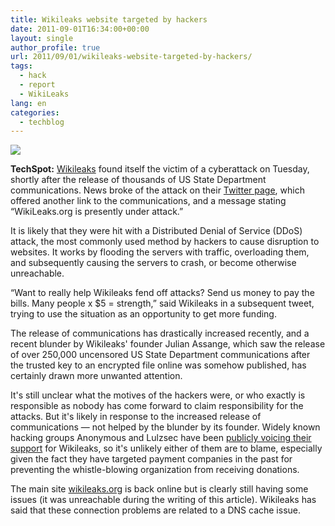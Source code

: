 ```yaml
---
title: Wikileaks website targeted by hackers
date: 2011-09-01T16:34:00+00:00
layout: single
author_profile: true
url: 2011/09/01/wikileaks-website-targeted-by-hackers/
tags:
  - hack
  - report
  - WikiLeaks
lang: en
categories: 
  - techblog
---
```

[![](http://4.bp.blogspot.com/-_vb0Ud6hueI/Tl-s9g2H5aI/AAAAAAAAEBE/aKsKQoUNG8Y/s1600/wikileaks-1.jpg)](http://4.bp.blogspot.com/-_vb0Ud6hueI/Tl-s9g2H5aI/AAAAAAAAEBE/aKsKQoUNG8Y/s1600/wikileaks-1.jpg)

**TechSpot:** [Wikileaks](http://wikileaks.org/) found itself the victim of a cyberattack on Tuesday, shortly after the release of thousands of US State Department communications. News broke of the attack on their [Twitter page](https://twitter.com/#!/wikileaks/status/108672702268706816), which offered another link to the communications, and a message stating “WikiLeaks.org is presently under attack.”

It is likely that they were hit with a Distributed Denial of Service (DDoS) attack, the most commonly used method by hackers to cause disruption to websites. It works by flooding the servers with traffic, overloading them, and subsequently causing the servers to crash, or become otherwise unreachable.

“Want to really help Wikileaks fend off attacks? Send us money to pay the bills. Many people x $5 = strength,” said Wikileaks in a subsequent tweet, trying to use the situation as an opportunity to get more funding.

The release of communications has drastically increased recently, and a recent blunder by Wikileaks' founder Julian Assange, which saw the release of over 250,000 uncensored US State Department communications after the trusted key to an encrypted file online was somehow published, has certainly drawn more unwanted attention.

It's still unclear what the motives of the hackers were, or who exactly is responsible as nobody has come forward to claim responsibility for the attacks. But it's likely in response to the increased release of communications — not helped by the blunder by its founder. Widely known hacking groups Anonymous and Lulzsec have been [publicly voicing their support](http://www.techspot.com/news/44851-anonymous-urges-paypal-boycott-lulzsec-founder-arrested-not.html) for Wikileaks, so it's unlikely either of them are to blame, especially given the fact they have targeted payment companies in the past for preventing the whistle-blowing organization from receiving donations.

The main site [wikileaks.org](http://wikileaks.org/) is back online but is clearly still having some issues (it was unreachable during the writing of this article). Wikileaks has said that these connection problems are related to a DNS cache issue.